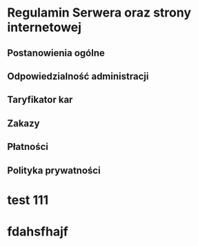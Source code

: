 # Regulamin Serwera oraz strony internetowej


## Postanowienia ogólne 

## Odpowiedzialność administracji

## Taryfikator kar

## Zakazy

## Płatności

## Polityka prywatności

# test 111

# fdahsfhajf
